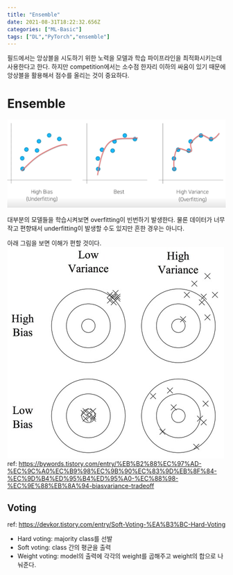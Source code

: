 ```yaml
---
title: "Ensemble"
date: 2021-08-31T18:22:32.656Z
categories: ["ML-Basic"]
tags: ["DL","PyTorch","ensemble"]
---
```

필드에서는 앙상블을 시도하기 위한 노력을 모델과 학습 파이프라인을 최적화시키는데 사용한다고 한다. 하지만 competition에서는 소수점 한자리 이하의 싸움이 있기 때문에 앙상블을 활용해서 점수를 올리는 것이 중요하다. 

# Ensemble
![](/assets/images/Ensemble/af07b5b8-693c-449a-8dfb-d13b76507c35-image.png)

대부분의 모델들을 학습시켜보면 overfitting이 빈번하기 발생한다. 물론 데이터가 너무 작고 편향돼서 underfitting이 발생할 수도 있지만 흔한 경우는 아니다. 

아래 그림을 보면 이해가 편할 것이다.
![](/assets/images/Ensemble/25919656-bfa8-4101-8ca4-8d521559d861-image.png)
ref: https://bywords.tistory.com/entry/%EB%B2%88%EC%97%AD-%EC%9C%A0%EC%B9%98%EC%9B%90%EC%83%9D%EB%8F%84-%EC%9D%B4%ED%95%B4%ED%95%A0-%EC%88%98-%EC%9E%88%EB%8A%94-biasvariance-tradeoff


## Voting
ref: https://devkor.tistory.com/entry/Soft-Voting-%EA%B3%BC-Hard-Voting

- Hard voting: majority class를 선발
- Soft voting: class 간의 평균을 출력
- Weight voting: model의 출력에 각각의 weight를 곱해주고 weight의 합으로 나눠준다.


